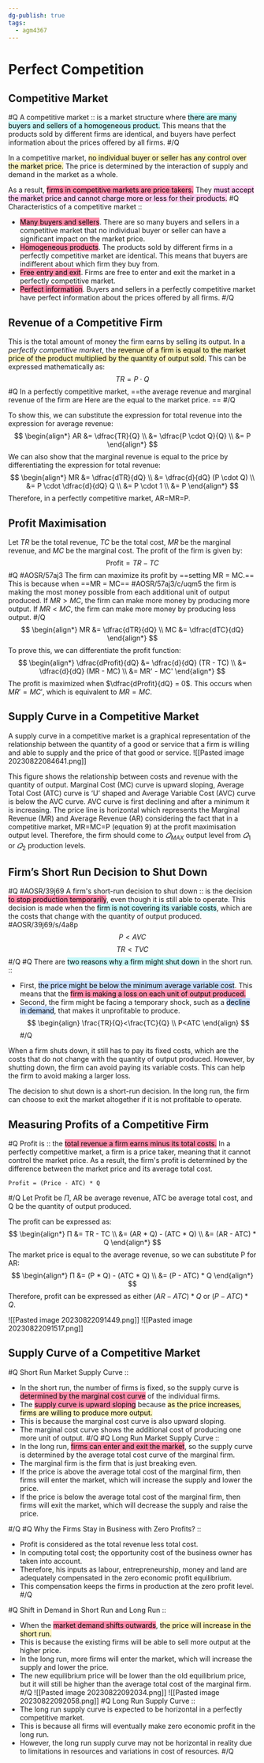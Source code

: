 ```yaml
---
dg-publish: true
tags:
  - agm4367
---
```


# Perfect Competition
## Competitive Market
#Q
A competitive market :: is a market structure where <mark style="background: #ABF7F7A6;">there are many buyers and sellers of a homogeneous product.</mark> This means that the products sold by different firms are identical, and buyers have perfect information about the prices offered by all firms.
#/Q 

In a competitive market, <mark style="background: #FFF3A3A6;">no individual buyer or seller has any control over the market price.</mark> The price is determined by the interaction of supply and demand in the market as a whole.

As a result, <mark style="background: #FF5582A6;">firms in competitive markets are price takers.</mark> They <mark style="background: #FFB8EBA6;">must accept the market price and cannot charge more or less for their products.</mark>
#Q
Characteristics of a competitive market ::
- <mark style="background: #FF5582A6;">Many buyers and sellers</mark>. There are so many buyers and sellers in a competitive market that no individual buyer or seller can have a significant impact on the market price.
- <mark style="background: #FF5582A6;">Homogeneous products</mark>. The products sold by different firms in a perfectly competitive market are identical. This means that buyers are indifferent about which firm they buy from.
- <mark style="background: #FF5582A6;">Free entry and exit</mark>. Firms are free to enter and exit the market in a perfectly competitive market.
- <mark style="background: #FF5582A6;">Perfect information</mark>. Buyers and sellers in a perfectly competitive market have perfect information about the prices offered by all firms.
#/Q 
## Revenue of a Competitive Firm

This is the total amount of money the firm earns by selling its output. In a *perfectly competitive market*, the <mark style="background: #FFF3A3A6;">revenue of a firm is equal to the market price of the product multiplied by the quantity of output sold.</mark> This can be expressed mathematically as: 
$$
TR = P \cdot Q
$$
#Q
In a perfectly competitive market, ==the average revenue and marginal revenue of the firm are Here are the equal to the market price. ==
#/Q 

To show this, we can substitute the expression for total revenue into the expression for average revenue:
$$
\begin{align*}
AR &= \dfrac{TR}{Q} \\
&= \dfrac{P \cdot Q}{Q} \\
&= P
\end{align*}
$$
We can also show that the marginal revenue is equal to the price by differentiating the expression for total revenue:
$$
\begin{align*}
MR &= \dfrac{dTR}{dQ} \\
&= \dfrac{d}{dQ} (P \cdot Q) \\
&= P \cdot \dfrac{d}{dQ} Q \\
&= P \cdot 1 \\
&= P
\end{align*}
$$
Therefore, in a perfectly competitive market, AR=MR=P.

## Profit Maximisation

Let $TR$ be the total revenue, $TC$ be the total cost, $MR$ be the marginal revenue, and $MC$ be the marginal cost. The profit of the firm is given by:
$$
\text{Profit} = TR - TC
$$
#Q #AOSR/57aj3
The firm can maximize its profit by ==setting MR = MC.== This is because when ==MR = MC== #AOSR/57aj3/c/uqm5  the firm is making the most money possible from each additional unit of output produced. If $MR > MC$, the firm can make more money by producing more output. If $MR < MC$, the firm can make more money by producing less output.
#/Q 
$$
\begin{align*}
MR &= \dfrac{dTR}{dQ} \\
MC &= \dfrac{dTC}{dQ}
\end{align*}
$$
To prove this, we can differentiate the profit function:
$$
\begin{align*}
\dfrac{dProfit}{dQ} &= \dfrac{d}{dQ} (TR - TC) \\
&= \dfrac{d}{dQ} (MR - MC) \\
&= MR' - MC'
\end{align*}
$$
The profit is maximized when $\dfrac{dProfit}{dQ} = 0$. This occurs when $MR' = MC'$, which is equivalent to $MR = MC$.

## Supply Curve in a Competitive Market  

A supply curve in a competitive market is a graphical representation of the relationship between the quantity of a good or service that a firm is willing and able to supply and the price of that good or service.
![[Pasted image 20230822084641.png]]

This figure shows the relationship between costs and revenue with the quantity of output.  Marginal Cost (MC) curve is upward sloping, Average Total Cost (ATC) curve is ‘U’  shaped and Average Variable Cost (AVC) curve is below the AVC curve.  AVC curve is  first declining and after a minimum it is increasing. The price line is horizontal which  represents the Marginal Revenue (MR) and Average Revenue (AR) considering the fact  that in a competitive market, MR=MC=P (equation 9) at the profit maximisation output  level. Therefore, the firm should come to $𝑄_{MAX}$  output level from $𝑄_1$ or $𝑄_2$ production  levels.   

## Firm’s Short Run Decision to Shut Down
#Q #AOSR/39j69
A firm's short-run decision to shut down :: is the decision <mark style="background: #FF5582A6;">to stop production temporarily</mark>, even though it is still able to operate. This decision is made when the <mark style="background: #ABF7F7A6;">firm is not covering its variable costs</mark>, which are the costs that change with the quantity of output produced. #AOSR/39j69/s/4a8p
$$
P<AVC
$$
$$
TR<TVC
$$
#/Q
#Q
There are <mark style="background: #ABF7F7A6;">two reasons why a firm might shut down</mark> in the short run. ::
- First, <mark style="background: #ADCCFFA6;">the price might be below the minimum average variable cost</mark>. This means that the <mark style="background: #FF5582A6;">firm is making a loss on each unit of output produced.</mark>
- Second, the firm might be facing a temporary shock, such as a <mark style="background: #ADCCFFA6;">decline in demand</mark>, that makes it unprofitable to produce.
$$
\begin{align}
\frac{TR}{Q}<\frac{TC}{Q} \\
P<ATC
\end{align}
$$
#/Q 

When a firm shuts down, it still has to pay its fixed costs, which are the costs that do not change with the quantity of output produced. However, by shutting down, the firm can avoid paying its variable costs. This can help the firm to avoid making a larger loss.

The decision to shut down is a short-run decision. In the long run, the firm can choose to exit the market altogether if it is not profitable to operate.

## Measuring Profits of a Competitive Firm
#Q
Profit is :: the <mark style="background: #FF5582A6;">total revenue a firm earns minus its total costs.</mark> In a perfectly competitive market, a firm is a price taker, meaning that it cannot control the market price. As a result, the firm's profit is determined by the difference between the market price and its average total cost.

```
Profit = (Price - ATC) * Q
```
#/Q 
Let Profit be $Π$, AR be average revenue, ATC be average total cost, and Q be the quantity of output produced.

The profit can be expressed as:
$$
\begin{align*}
Π &= TR - TC \\
&= (AR * Q) - (ATC * Q) \\
&= (AR - ATC) * Q
\end{align*}
$$
The market price is equal to the average revenue, so we can substitute P for AR:
$$
\begin{align*}
Π &= (P * Q) - (ATC * Q) \\
&= (P - ATC) * Q
\end{align*}
$$
Therefore, profit can be expressed as either $(AR - ATC) * Q \text{ or } (P - ATC) * Q$.

![[Pasted image 20230822091449.png]]
![[Pasted image 20230822091517.png]]

## Supply Curve of a Competitive Market
#Q
Short Run Market Supply Curve ::
- In the short run, the number of firms is fixed, so the supply curve is <mark style="background: #FF5582A6;">determined by the marginal cost curve</mark> of the individual firms.
- The <mark style="background: #FF5582A6;">supply curve is upward sloping</mark> because <mark style="background: #FFF3A3A6;">as the price increases, firms are willing to produce more output.</mark>
- This is because the marginal cost curve is also upward sloping.
- The marginal cost curve shows the additional cost of producing one more unit of output.
#/Q 
#Q
Long Run Market Supply Curve ::
- In the long run, <mark style="background: #FF5582A6;">firms can enter and exit the market</mark>, so the supply curve is determined by the average total cost curve of the marginal firm.
- The marginal firm is the firm that is just breaking even.
- If the price is above the average total cost of the marginal firm, then firms will enter the market, which will increase the supply and lower the price.
- If the price is below the average total cost of the marginal firm, then firms will exit the market, which will decrease the supply and raise the price.

#/Q 
#Q
Why the Firms Stay in Business with Zero Profits? :: 
- Profit is considered as the total revenue less total cost.
- In computing total cost; the opportunity cost of the business owner has taken into account.
- Therefore, his inputs as labour, entrepreneurship, money and land are adequately compensated in the zero economic profit equilibrium.
- This compensation keeps the firms in production at the zero profit level.
#/Q 

#Q
Shift in Demand in Short Run and Long Run ::
- When the <mark style="background: #FF5582A6;">market demand shifts outwards</mark>, <mark style="background: #FFF3A3A6;">the price will increase in the short run.</mark>
- This is because the existing firms will be able to sell more output at the higher price.
- In the long run, more firms will enter the market, which will increase the supply and lower the price.
- The new equilibrium price will be lower than the old equilibrium price, but it will still be higher than the average total cost of the marginal firm.
#/Q 
![[Pasted image 20230822092034.png]]
![[Pasted image 20230822092058.png]]
#Q
Long Run Supply Curve ::
- The long run supply curve is expected to be horizontal in a perfectly competitive market.
- This is because all firms will eventually make zero economic profit in the long run.
- However, the long run supply curve may not be horizontal in reality due to limitations in resources and variations in cost of resources.
#/Q